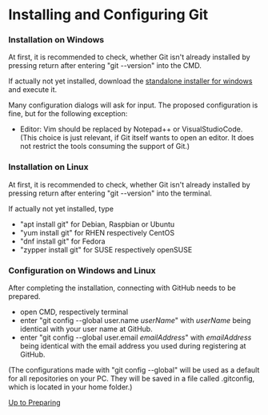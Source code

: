 # Installing and Configuring Git

### Installation on Windows

At first, it is recommended to check, whether Git isn't already installed by pressing return after entering "git --version" into the CMD.

If actually not yet installed, download the [standalone installer for windows](https://git-scm.com/download/win) and execute it.

Many configuration dialogs will ask for input. The proposed configuration is fine, but for the following exception:
* Editor: Vim should be replaced by Notepad++ or VisualStudioCode.  
(This choice is just relevant, if Git itself wants to open an editor. It does not restrict the tools consuming the support of Git.)

### Installation on Linux

At first, it is recommended to check, whether Git isn't already installed by pressing return after entering "git --version" into the terminal.

If actually not yet installed, type 
* "apt install git" for Debian, Raspbian or Ubuntu
* "yum install git" for RHEN respectively CentOS
* "dnf install git" for Fedora
* "zypper install git" for SUSE respectively openSUSE

### Configuration on Windows and Linux

After completing the installation, connecting with GitHub needs to be prepared.
* open CMD, respectively terminal
* enter "git config --global user.name _userName_" with _userName_ being identical with your user name at GitHub.
* enter "git config --global user.email _emailAddress_" with _emailAddress_ being identical with the email address you used during registering at GitHub.

(The configurations made with "git config --global" will be used as a default for all repositories on your PC. They will be saved in a file called .gitconfig, which is located in your home folder.)

[Up to Preparing](../PreparingSpecifying/PreparingSpecifying.md)
